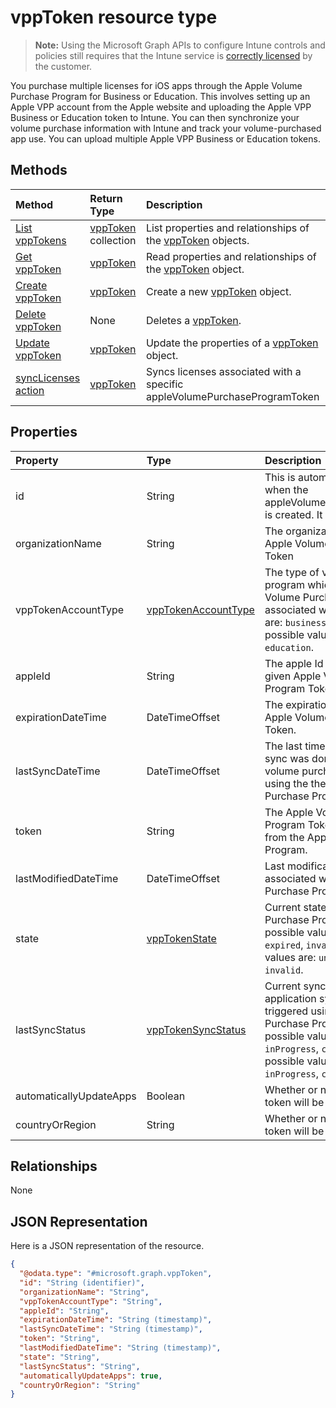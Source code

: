 # vppToken resource type

> **Note:** Using the Microsoft Graph APIs to configure Intune controls and policies still requires that the Intune service is [correctly licensed](https://go.microsoft.com/fwlink/?linkid=839381) by the customer.

You purchase multiple licenses for iOS apps through the Apple Volume Purchase Program for Business or Education. This involves setting up an Apple VPP account from the Apple website and uploading the Apple VPP Business or Education token to Intune. You can then synchronize your volume purchase information with Intune and track your volume-purchased app use. You can upload multiple Apple VPP Business or Education tokens.
## Methods
|Method|Return Type|Description|
|:---|:---|:---|
|[List vppTokens](../api/intune_onboarding_vpptoken_list.md)|[vppToken](../resources/intune_onboarding_vpptoken.md) collection|List properties and relationships of the [vppToken](../resources/intune_onboarding_vpptoken.md) objects.|
|[Get vppToken](../api/intune_onboarding_vpptoken_get.md)|[vppToken](../resources/intune_onboarding_vpptoken.md)|Read properties and relationships of the [vppToken](../resources/intune_onboarding_vpptoken.md) object.|
|[Create vppToken](../api/intune_onboarding_vpptoken_create.md)|[vppToken](../resources/intune_onboarding_vpptoken.md)|Create a new [vppToken](../resources/intune_onboarding_vpptoken.md) object.|
|[Delete vppToken](../api/intune_onboarding_vpptoken_delete.md)|None|Deletes a [vppToken](../resources/intune_onboarding_vpptoken.md).|
|[Update vppToken](../api/intune_onboarding_vpptoken_update.md)|[vppToken](../resources/intune_onboarding_vpptoken.md)|Update the properties of a [vppToken](../resources/intune_onboarding_vpptoken.md) object.|
|[syncLicenses action](../api/intune_onboarding_vpptoken_synclicenses.md)|[vppToken](../resources/intune_onboarding_vpptoken.md)|Syncs licenses associated with a specific appleVolumePurchaseProgramToken|

## Properties
|Property|Type|Description|
|:---|:---|:---|
|id|String|This is automatically generated when the appleVolumePurchaseProgramToken is created. It is the Key of the entity.|
|organizationName|String|The organization associated with the Apple Volume Purchase Program Token|
|vppTokenAccountType|[vppTokenAccountType](../resources/intune_onboarding_vpptokenaccounttype.md)|The type of volume purchase program which the given Apple Volume Purchase Program Token is associated with. The possible values are: `business`, `education`. The possible values are: `business`, `education`.|
|appleId|String|The apple Id associated with the given Apple Volume Purchase Program Token.|
|expirationDateTime|DateTimeOffset|The expiration date time of the Apple Volume Purchase Program Token.|
|lastSyncDateTime|DateTimeOffset|The last time when an application sync was done with the Apple volume purchase program service using the the Apple Volume Purchase Program Token.|
|token|String|The Apple Volume Purchase Program Token string downloaded from the Apple Volume Purchase Program.|
|lastModifiedDateTime|DateTimeOffset|Last modification date time associated with the Apple Volume Purchase Program Token.|
|state|[vppTokenState](../resources/intune_onboarding_vpptokenstate.md)|Current state of the Apple Volume Purchase Program Token. The possible values are: `unknown`, `valid`, `expired`, `invalid`. The possible values are: `unknown`, `valid`, `expired`, `invalid`.|
|lastSyncStatus|[vppTokenSyncStatus](../resources/intune_onboarding_vpptokensyncstatus.md)|Current sync status of the last application sync which was triggered using the Apple Volume Purchase Program Token. The possible values are: `none`, `inProgress`, `completed`, `failed`. The possible values are: `none`, `inProgress`, `completed`, `failed`.|
|automaticallyUpdateApps|Boolean|Whether or not apps for the VPP token will be automatically updated.|
|countryOrRegion|String|Whether or not apps for the VPP token will be automatically updated.|

## Relationships
None
## JSON Representation
Here is a JSON representation of the resource.
<!-- {
  "blockType": "resource",
  "baseType": "microsoft.graph.entity",
  "@odata.type": "microsoft.graph.vppToken"
}
-->
``` json
{
  "@odata.type": "#microsoft.graph.vppToken",
  "id": "String (identifier)",
  "organizationName": "String",
  "vppTokenAccountType": "String",
  "appleId": "String",
  "expirationDateTime": "String (timestamp)",
  "lastSyncDateTime": "String (timestamp)",
  "token": "String",
  "lastModifiedDateTime": "String (timestamp)",
  "state": "String",
  "lastSyncStatus": "String",
  "automaticallyUpdateApps": true,
  "countryOrRegion": "String"
}
```



